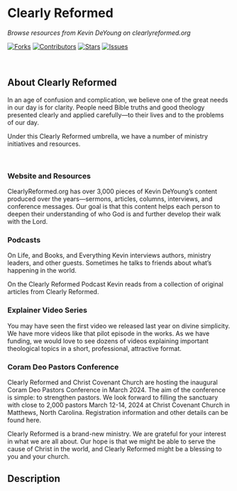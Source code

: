 # Clearly Reformed
*Browse resources from Kevin DeYoung on clearlyreformed.org*

[![Forks](https://img.shields.io/github/forks/rocketbro/Clearly-Reformed-iOS)](https://github.com/rocketbro/Clearly-Reformed-iOS/network/members) [![Contributors](https://img.shields.io/github/contributors/rocketbro/Clearly-Reformed-iOS)](https://github.com/rocketbro/Clearly-Reformed-iOS/graphs/contributors) [![Stars](https://img.shields.io/github/stars/rocketbro/Clearly-Reformed-iOS)](https://github.com/rocketbro/Clearly-Reformed-iOS/stargazers) [![Issues](https://img.shields.io/github/issues/rocketbro/Clearly-Reformed-iOS)](https://github.com/rocketbro/Clearly-Reformed-iOS/issues)

<br>

## About Clearly Reformed
In an age of confusion and complication, we believe one of the great needs in our day is for clarity. People need Bible truths and good theology presented clearly and applied carefully—to their lives and to the problems of our day.

Under this Clearly Reformed umbrella, we have a number of ministry initiatives and resources.

<br>

### Website and Resources
ClearlyReformed.org has over 3,000 pieces of Kevin DeYoung’s content produced over the years—sermons, articles, columns, interviews, and conference messages. Our goal is that this content helps each person to deepen their understanding of who God is and further develop their walk with the Lord.

### Podcasts
On Life, and Books, and Everything Kevin interviews authors, ministry leaders, and other guests. Sometimes he talks to friends about what’s happening in the world.

On the Clearly Reformed Podcast Kevin reads from a collection of original articles from Clearly Reformed.

### Explainer Video Series
You may have seen the first video we released last year on divine simplicity. We have more videos like that pilot episode in the works. As we have funding, we would love to see dozens of videos explaining important theological topics in a short, professional, attractive format.

### Coram Deo Pastors Conference
Clearly Reformed and Christ Covenant Church are hosting the inaugural Coram Deo Pastors Conference in March 2024. The aim of the conference is simple: to strengthen pastors. We look forward to filling the sanctuary with close to 2,000 pastors March 12-14, 2024 at Christ Covenant Church in Matthews, North Carolina. Registration information and other details can be found here.

Clearly Reformed is a brand-new ministry. We are grateful for your interest in what we are all about. Our hope is that we might be able to serve the cause of Christ in the world, and Clearly Reformed might be a blessing to you and your church.
## Description
